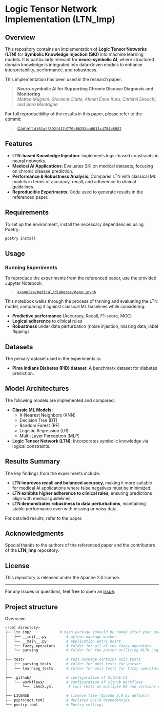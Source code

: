 # Logic Tensor Network Implementation (LTN_Imp)

## Overview

This repository contains an implementation of **Logic Tensor Networks (LTN)** for **Symbolic Knowledge Injection (SKI)** into machine learning models. It is particularly relevant for **neuro-symbolic AI**, where structured domain knowledge is integrated into data-driven models to enhance interpretability, performance, and robustness.

This implementation has been used in the research paper:

> **Neuro-symbolic AI for Supporting Chronic Disease Diagnosis and Monitoring**\
> *Matteo Magnini, Giovanni Ciatto, Ahmet Emre Kuru, Christel Sirocchi, and Sara Montagna*

For full reproducibility of the results in this paper, please refer to the commit:

> [Commit ](https://github.com/emrekuruu/LTN_Imp/tree/d363aff892f417d770b86253aa8011c4754e8987)[`d363aff892f417d770b86253aa8011c4754e8987`](https://github.com/emrekuruu/LTN_Imp/tree/d363aff892f417d770b86253aa8011c4754e8987)

## Features

- **LTN-based Knowledge Injection**: Implements logic-based constraints in neural networks.
- **Medical AI Applications**: Evaluates SKI on medical datasets, focusing on chronic disease prediction.
- **Performance & Robustness Analysis**: Compares LTN with classical ML models in terms of accuracy, recall, and adherence to clinical guidelines.
- **Reproducible Experiments**: Code used to generate results in the referenced paper.

## Requirements

To set up the environment, install the necessary dependencies using Poetry:

```bash
poetry install
```

## Usage

### Running Experiments

To reproduce the experiments from the referenced paper, use the provided Jupyter Notebook:

> [`examples/medical/diabetes/demo.ipynb`](https://github.com/emrekuruu/LTN_Imp/blob/d363aff892f417d770b86253aa8011c4754e8987/examples/medical/diabetes/demo.ipynb)

This notebook walks through the process of training and evaluating the LTN model, comparing it against classical ML baselines while considering:

- **Predictive performance** (Accuracy, Recall, F1-score, MCC)
- **Logical adherence** to clinical rules
- **Robustness** under data perturbation (noise injection, missing data, label flipping)

## Datasets

The primary dataset used in the experiments is:

- **Pima Indians Diabetes (PID) dataset**: A benchmark dataset for diabetes prediction.

## Model Architectures

The following models are implemented and compared:

- **Classic ML Models:**
  - K-Nearest Neighbors (KNN)
  - Decision Tree (DT)
  - Random Forest (RF)
  - Logistic Regression (LR)
  - Multi-Layer Perceptron (MLP)
- **Logic Tensor Network (LTN)**: Incorporates symbolic knowledge via logical constraints.

## Results Summary

The key findings from the experiments include:

- **LTN improves recall and balanced accuracy**, making it more suitable for medical AI applications where false negatives must be minimized.
- **LTN exhibits higher adherence to clinical rules**, ensuring predictions align with medical guidelines.
- **LTN demonstrates robustness to data perturbations**, maintaining stable performance even with missing or noisy data.

For detailed results, refer to the paper.

## Acknowledgments

Special thanks to the authors of the referenced paper and the contributors of the **LTN_Imp** repository.

## License

This repository is released under the Apache 2.0 license.

---

For any issues or questions, feel free to open an [issue](https://github.com/emrekuruu/LTN_Imp/issues).



## Project structure
Overview:

```bash
<root directory>
├── ltn_imp/             # main package (should be named after your project)
│   ├── __init__.py         # python package marker
│   └── __main__.py         # application entry point
│   └── fuzzy_operators     # folder for all of the fuzzy operators
│   └── parsing             # folder for the parser utilizing NLTK Logic and all the needed files
│   
├── test/                   # test package contains unit tests
│   ├── parsing_tests       # folder for unit tests for parser
│   └── learning_tests      # folder for unit tests for fuzzy operators in optimization
│   
├── .github/                # configuration of GitHub CI
│   └── workflows/          # configuration of GitHub Workflows
│       └──  check.yml       # runs tests on multiple OS and versions of Python
│
├── LICENSE                 # license file (Apache 2.0 by default)
├── pyproject.toml          # declares build dependencies
└── poetry.toml             # Poetry settings
```